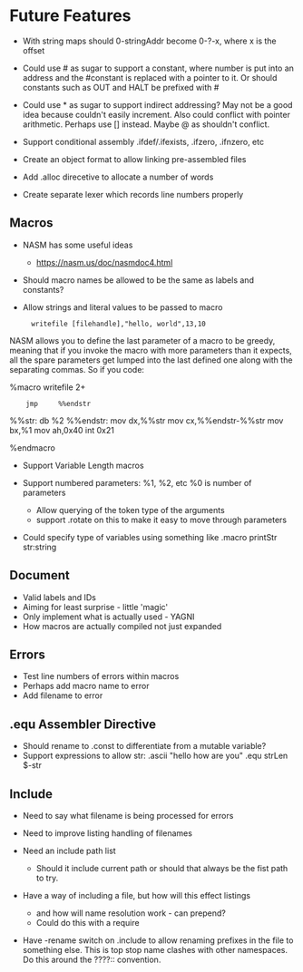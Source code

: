 # Future Features

* With string maps should 0-stringAddr become 0-?-x, where x is the offset

* Could use # as sugar to support a constant, where number is put into an address and the #constant is replaced with a pointer to it.  Or should constants such as OUT and HALT be prefixed with #

* Could use * as sugar to support indirect addressing? May not be a good idea because couldn't easily increment.  Also could conflict with pointer arithmetic. Perhaps use [] instead.  Maybe @ as shouldn't conflict.

* Support conditional assembly .ifdef/.ifexists, .ifzero, .ifnzero, etc

* Create an object format to allow linking pre-assembled files

* Add .alloc direcetive to allocate a number of words

* Create separate lexer which records line numbers properly

## Macros

* NASM has some useful ideas
  - https://nasm.us/doc/nasmdoc4.html
* Should macro names be allowed to be the same as labels and constants?
* Allow strings and literal values to be passed to macro


        writefile [filehandle],"hello, world",13,10

NASM allows you to define the last parameter of a macro to be greedy, meaning that if you invoke the macro with more parameters than it expects, all the spare parameters get lumped into the last defined one along with the separating commas. So if you code:

%macro  writefile 2+

        jmp     %%endstr
  %%str:        db      %2
  %%endstr:
        mov     dx,%%str
        mov     cx,%%endstr-%%str
        mov     bx,%1
        mov     ah,0x40
        int     0x21

%endmacro

* Support Variable Length macros

* Support numbered parameters: %1, %2, etc
  %0 is number of parameters
  - Allow querying of the token type of the arguments
  - support .rotate on this to make it easy to move
    through parameters

* Could specify type of variables using something like
  .macro     printStr str:string


## Document
* Valid labels and IDs
* Aiming for least surprise - little 'magic'
* Only implement what is actually used - YAGNI
* How macros are actually compiled not just expanded

## Errors

* Test line numbers of errors within macros
* Perhaps add macro name to error
* Add filename to error

## .equ Assembler Directive

* Should rename to .const to differentiate from a mutable variable?
* Support expressions to allow
  str:   .ascii  "hello how are you"
  .equ   strLen $-str

## Include

* Need to say what filename is being processed for errors

* Need to improve listing handling of filenames

* Need an include path list
  - Should it include current path or should that always be the fist path
    to try.

* Have a way of including a file, but how will this effect listings
  - and how will name resolution work - can prepend?
  - Could do this with a require

* Have -rename switch on .include to allow renaming prefixes
  in the file to something else.  This is top stop name clashes with
  other namespaces.  Do this around the ????:: convention.
